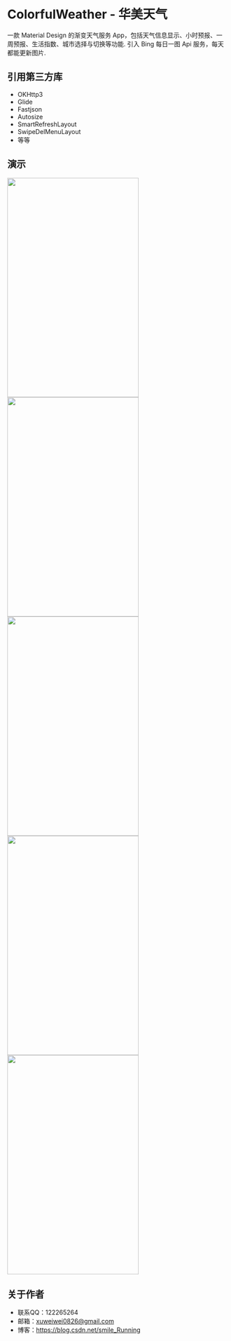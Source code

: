 # ColorfulWeather - 华美天气
一款 Material Design 的渐变天气服务 App，包括天气信息显示、小时预报、一周预报、生活指数、城市选择与切换等功能.
引入 Bing 每日一图 Api 服务，每天都能更新图片.
## 引用第三方库
- OKHttp3
- Glide
- Fastjson
- Autosize
- SmartRefreshLayout
- SwipeDelMenuLayout
- 等等
## 演示
<img src="https://github.com/xww0826/ColorfulWeather/blob/master/colorful/src/main/assets/demo_01.gif" width="300" height="500" />
<img src="https://github.com/xww0826/ColorfulWeather/blob/master/colorful/src/main/assets/demo_02.gif" width="300" height="500" />
<img src="https://github.com/xww0826/ColorfulWeather/blob/master/colorful/src/main/assets/demo_03.gif" width="300" height="500" />
<img src="https://github.com/xww0826/ColorfulWeather/blob/master/colorful/src/main/assets/demo_04.gif" width="300" height="500" />
<img src="https://github.com/xww0826/ColorfulWeather/blob/master/colorful/src/main/assets/demo_05.png" width="300" height="500" />

## 关于作者
- 联系QQ：122265264
- 邮箱：xuweiwei0826@gmail.com
- 博客：https://blog.csdn.net/smile_Running
